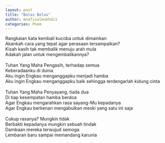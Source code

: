 ```yaml
---
layout: post
title: "Balas Belas"
author: mnafisalmukhdi1
categories: Poem
---
```

Rangkaian kata kembali kucoba untuk dimainkan<br>
Akankah cara yang tepat agar perasaan tersampaikan?<br>
Kisah kasih tak membalik menuju arah mula<br>
Adakah jalan untuk mengembalikannya?<br>
<br>
Tuhan Yang Maha Pengasih, terhadap semua<br>
Keberadaanku di dunia<br>
Aku ingin Engkau menganggapku menjadi hamba<br>
Aku ingin Engkau menganggapku baik sehingga terdengarlah kidung cinta<br>
<br>
Tuhan Yang Maha Penyayang, tiada dua<br>
Di tiap kesempatan hamba berdoa<br>
Agar Engkau mengarahkan rasa sayang-Mu kepadanya<br>
Agar Engkau berkenan mengabulkan meski yang satu ini saja<br>
<br>
Cukup rasanya? Mungkin tidak<br>
Berbakti kepadanya mungkin sebuah tindak<br>
Dambaan mereka terwujud semoga<br>
Lembaran baru sampai memandang karunia
